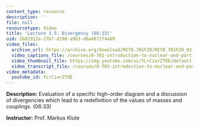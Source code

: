 ```yaml
---
content_type: resource
description: ''
file: null
resourcetype: Video
title: 'Lecture 3.5: Divergency (06:33)'
uid: 2b82912a-27b7-d190-a9b3-d8a4871f4ab9
video_files:
  archive_url: https://archive.org/download/MIT8.701F20/MIT8_701F20_03-05_Divergency_300k.mp4
  video_captions_file: /courses/8-701-introduction-to-nuclear-and-particle-physics-fall-2020/bf8ebe482acb56d68adb94d8fbfb1a10_YLrCiurZTOE.vtt
  video_thumbnail_file: https://img.youtube.com/vi/YLrCiurZTOE/default.jpg
  video_transcript_file: /courses/8-701-introduction-to-nuclear-and-particle-physics-fall-2020/1b355850ee729a39c6e07ce51405f84d_YLrCiurZTOE.pdf
video_metadata:
  youtube_id: YLrCiurZTOE
---
```


**Description:** Evaluation of a specific high-order diagram and a discussion of divergencies which lead to a redefinition of the values of masses and couplings. (06:33)

**Instructor:** Prof. Markus Klute